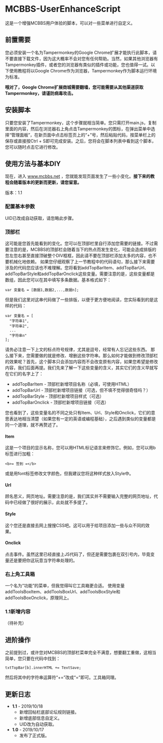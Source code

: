 # MCBBS-UserEnhanceScript
这是一个增强MCBBS用户体验的脚本，可以对一些菜单进行自定义。

## 前置需要
您必须安装一个名为Tampermonkey的Google Chrome扩展才能执行此脚本，请不要直接下载文件，因为这大概率不会对您有任何帮助。当然，如果其他浏览器有Tampermonkey插件，或者您的浏览器有类似的插件或功能，您也值得一试。以下使用教程将以Google Chrome作为浏览器，Tampermonkey作为脚本运行环境为标准。

**哦对了，Google Chrome扩展商城需要翻墙，您可能需要从其他渠道获取Tampermonkey，请谨防病毒攻击。**

## 安装脚本
只要您安装了Tampermonkey，这个步骤就相当简单。您只需打开main.js，复制里面的内容，然后在浏览器右上角点击Tampermonkey的图标，在弹出菜单中选择“管理面板”，在新页面中点击标签页上的“+”号，然后粘贴代码，按菜单栏上的保存或直接按Ctrl + S即可完成安装。之后，您将会在脚本列表中看到这个脚本，您可以随时点击它进行修改。

## 使用方法与基本DIY
现在，进入 www.mcbbs.net ，您就能发现页面发生了一些小变化。**接下来的教程会随着版本的更新而更新，请您留意。**

版本：1.1

### 配置基本参数
UID已改成自动获取，请忽略此步骤。

### 顶部栏
这可能是您首先能看到的变化。您可以在顶部栏里自行添加您需要的链接。不过需要注意的是，MCBBS的顶部栏会随着当下的热点而发生变化，可能会造成排版的忽左忽右甚至直接顶破整个DIV框框，因此请不要在顶部栏添加太多的内容，也不要机械化地依赖。
如果您仔细观察了上一节教程中的代码语句，那么接下来需要涉及的代码您应该也不难理解。您将看到addTopBarItem、addTopBarUrl、addTopBarStyle和addTopBarOnclick这些变量。需要注意的是，这些变量都是数组，因此您可以在其中填写多条数据。基本格式如下：
```
var 变量名 = [数据1,数据2,...,数据n];
```
但是我们这里对这串代码做了一些排版，以便于更方便地阅读，您实际看到的是这样的代码：
```
var 变量名 = [
  "字符串1",
  "字符串2",
  ...
  "字符串n"
];
```
请务必注意一下上文的标点符号规律，尤其是逗号，经常有人忘记这些东西。
那么接下来，您需要做的就是修改、增删这些字符串。那么如何才能做到修改顶部栏的效果呢？首先，这个脚本只会添加内容而不会改变原有内容，如果您希望是修改内容，我们后面再提。我们先来了解一下这些变量的含义，其实它们的含义早就写在它们的名字上了：
* addTopBarItem - 顶部栏新增项目名称（必填，可使用HTML）
* addTopBarUrl - 顶部栏新增项目链接（可选，但不填不觉得很奇怪吗？）
* addTopBarStyle - 顶部栏新增项目样式（可选）
* addTopBarOnclick - 顶部栏新增项目链接（可选）

您也看到了，这些变量名的不同之处只有Item、Url、Style和Onclick，它们的意思表达地相当清楚（如果您有一定的英语或编程基础），之后遇到类似的变量都是同一个道理，就不再赘述了。

#### Item
这是一个项目的显示名称，您可以用HTML标记语言来修饰它。例如，您可以用b标签进行加粗：
```
<b>= 签到 =</b>
```
或是用font标签修改文字颜色，但我建议您将这种样式放入Style中。

#### Url
顾名思义，网页地址。需要注意的是，我们其实并不需要输入完整的网页地址，代码中已经做了很好的展示，此处就不多提了。

#### Style
这个您还是直接去网上搜搜CSS吧。这可以用于给项目添加一些与众不同的效果。

#### Onclick
点击事件。虽然这里已经直接上JS代码了，但还是需要包裹在双引号内，毕竟变量还是要把你这玩意当字符串处理的。

### 右上角工具箱
一个名为“功能”的菜单，但我觉得叫它工具箱更合适。
使用变量addToolsBoxItem、addToolsBoxUrl、addToolsBoxStyle和addToolsBoxOnclick，原理同上。

### 1.1新增内容
（待补充）

## 进阶操作
之前提到过，或许您对MCBBS的顶部栏菜单完全不满意，想要翻工重做，这相当简单，您只要在代码中找到：
```
txtTopBar[b].innerHTML += TextSave;
```
然后将其中的字符串运算符“+=”改成“=”即可。工具箱同理。

## 更新日志
* **1.1** - 2019/10/18
  + 新增回帖栏底部论坛规则链接。
  + 新增底部信息自定义。
  + UID改为自动获取。
* **1.0** - 2019/10/17
  + 发布了正式版。
